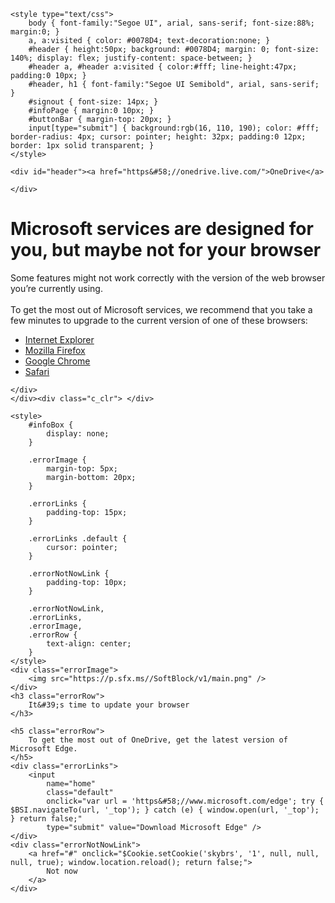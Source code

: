 
<!DOCTYPE html>
<html lang="en" dir="ltr" xml:lang="en" xmlns="http://www.w3.org/1999/xhtml" class=" fh  responsive " style="">
  <head>
    <meta http-equiv="Content-Type" content="text/html&#59;charset&#61;utf-8"/><meta name="msapplication-tap-highlight" content="no"/><meta name="referrer" content="origin-when-cross-origin"/><meta name="viewport" content="width&#61;device-width, initial-scale&#61;1.0, maximum-scale&#61;1.0, minimum-scale&#61;1.0, user-scalable&#61;no"/><meta name="format-detection" content="telephone&#61;no"/><title>Microsoft services</title><link rel="shortcut icon" href="https&#58;//p.sfx.ms/images/favicon.ico" type="image/x-icon" />
    
    
    <style type="text/css">
        body { font-family:"Segoe UI", arial, sans-serif; font-size:88%; margin:0; }
        a, a:visited { color: #0078D4; text-decoration:none; }
        #header { height:50px; background: #0078D4; margin: 0; font-size: 140%; display: flex; justify-content: space-between; }
        #header a, #header a:visited { color:#fff; line-height:47px; padding:0 10px; }
        #header, h1 { font-family:"Segoe UI Semibold", arial, sans-serif; }
        #signout { font-size: 14px; }
        #infoPage { margin:0 10px; }
        #buttonBar { margin-top: 20px; }
        input[type="submit"] { background:rgb(16, 110, 190); color: #fff; border-radius: 4px; cursor: pointer; height: 32px; padding:0 12px; border: 1px solid transparent; }
    </style>
    

  </head>
  <body style="" class="" id="browsernotsupported">


    <div id="header"><a href="https&#58;//onedrive.live.com/">OneDrive</a>
        
    </div>

<div id="infoPage">
     

 <div id="infoBox" >
    <div id="infoBoxContent">
    <h1 id="infoBoxTitle" >Microsoft services are designed for you, but maybe not for your browser</h1>
    <div id="infoBoxMessage" >Some features might not work correctly with the version of the web browser you&#8217;re currently using.<br /><br />
          To get the most out of Microsoft services, we recommend that you take a few minutes to upgrade to the current version of one of these browsers&#58;<br />
          <ul class="browserList">
            <li><a href="http&#58;//g.live.com/9uxp9en-us/ep_bro1" >Internet Explorer</a></li>
            <li><a href="http&#58;//g.live.com/9uxp9en-us/ep_bro2" >Mozilla Firefox</a></li>
            <li><a href="http&#58;//g.live.com/9uxp9en-us/ep_bro4" >Google Chrome</a></li>
            <li><a href="http&#58;//g.live.com/9uxp9en-us/ep_bro3" >Safari</a></li>
          </ul>
          
    </div>
    </div><div class="c_clr"> </div>
</div>
</div>


  <div id="sdx_error">
    
    <style>
        #infoBox {
            display: none;
        }

        .errorImage {
            margin-top: 5px;
            margin-bottom: 20px;
        }

        .errorLinks {
            padding-top: 15px;
        }

        .errorLinks .default {
            cursor: pointer;
        }

        .errorNotNowLink {
            padding-top: 10px;
        }

        .errorNotNowLink,
        .errorLinks,
        .errorImage,
        .errorRow {
            text-align: center;
        }
    </style>
    <div class="errorImage">
        <img src="https://p.sfx.ms//SoftBlock/v1/main.png" />
    </div>
    <h3 class="errorRow">
        It&#39;s time to update your browser
    </h3>
    
    <h5 class="errorRow">
        To get the most out of OneDrive, get the latest version of Microsoft Edge.
    </h5>
    <div class="errorLinks">
        <input
            name="home"
            class="default"
            onclick="var url = 'https&#58;//www.microsoft.com/edge'; try { $BSI.navigateTo(url, '_top'); } catch (e) { window.open(url, '_top'); } return false;"
            type="submit" value="Download Microsoft Edge" />
    </div>
    <div class="errorNotNowLink">
        <a href="#" onclick="$Cookie.setCookie('skybrs', '1', null, null, null, true); window.location.reload(); return false;">
            Not now
        </a>
    </div>
    
  </div>




<!-- MLHN:RD0004FF9DF83B -->
    
    
  </body>
</html>
